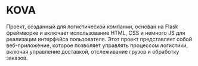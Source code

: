 # KOVA
Проект, созданный для логистической компании, основан на Flask фреймворке и включает использование HTML, CSS и немного JS для реализации интерфейса пользователя. Этот проект представляет собой веб-приложение, которое позволяет управлять процессом логистики, включая управление доставкой, отслеживание грузов и обработку заказов.
